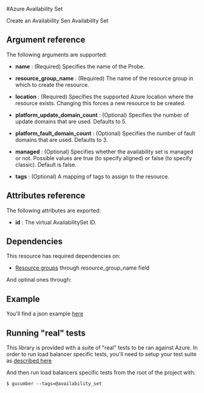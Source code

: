 #Azure Availability Set

Create an Availability Sen Availability Set
## Argument reference

The following arguments are supported:

- **name** : (Required) Specifies the name of the Probe.

- **resource_group_name** : (Required) The name of the resource group in which to create the resource.

- **location** :  (Required) Specifies the supported Azure location where the resource exists. Changing this forces a new resource to be created.

- **platform_update_domain_count** : (Optional) Specifies the number of update domains that are used. Defaults to 5.

- **platform_fault_domain_count** :  (Optional) Specifies the number of fault domains that are used. Defaults to 3.

- **managed** : (Optional) Specifies whether the availability set is managed or not. Possible values are true (to specify aligned) or false (to specify classic). Default is false.

- **tags** : (Optional) A mapping of tags to assign to the resource.



## Attributes reference

The following attributes are exported:

- **id** : The virtual AvailabilitySet ID.


## Dependencies

This resource has required dependencies on:

- [Resource groups](../resourcegroup/) through resource_group_name field

And optinal ones through:

## Example

You'll find a json example [here](../../../internal/definitions/as_create.json)

## Running "real" tests

This library is provided with a suite of "real" tests to be ran against Azure. In order to run load balancer specific tests, you'll need to setup your test suite as [described here](../../../internal/)

And then run load balancers specific tests from the root of the project with:

```
$ gucumber --tags=@availability_set
